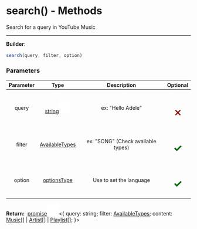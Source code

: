 <!-- This file is generated by a script. Do not edit directly -->
# search() - Methods
Search for a query in YouTube Music

---
**Builder**:
````javascript
search(query, filter, option)
````

### Parameters
| Parameter | Type | Description | Optional |
| :---: | :---: | :---: | :---: |
| query | [string![Link](/assets/img/external_link.svg)](https://developer.mozilla.org/en-US/docs/Web/JavaScript/Reference/Global_Objects/String) | ex: "Hello Adele" | <h1 style="color: darkred">𐄂</h1> |
| filter | [AvailableTypes](/documentation/type/AvailableTypes) | ex: "SONG" (Check available types) | <h1 style="color: darkgreen">✓</h1> |
| option | [optionsType](/documentation/type/optionsType) | Use to set the language | <h1 style="color: darkgreen">✓</h1> |


<span class="flex_return">**Return:**&nbsp;
[promise![Link](/assets/img/external_link.svg)](https://developer.mozilla.org/en-US/docs/Web/JavaScript/Reference/Global_Objects/Promise)&lt;{
    query: string;
    filter: [AvailableTypes](/documentation/type/AvailableTypes);
    content: [Music](/documentation/class/Music)[] | [Artist](/documentation/class/Artist)[] | [Playlist](/documentation/class/Playlist)[];
}&gt;</span>
